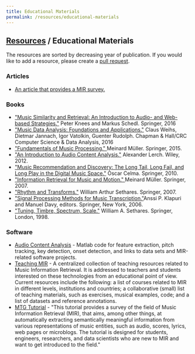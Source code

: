 ```yaml
---
title: Educational Materials
permalink: /resources/educational-materials
---
```


## [Resources]({{relative_url}}/resources) / Educational Materials

The resources are sorted by decreasing year of publication. If you would like to add a resource, please create a [pull request](https://github.com/ismir/ismir_web/pulls).

### Articles

* [An article that provides a MIR survey.](http://www.nowpublishers.com/article/Details/INR-042)


### Books

* ["Music Similarity and Retrieval: An Introduction to Audio- and Web-based Strategies."](http://www.springer.com/us/book/9783662497203) Peter Knees and Markus Schedl.  Springer, 2016
* ["Music Data Analysis: Foundations and Applications."](https://www.crcpress.com/Music-Data-Analysis-Foundations-and-Applications/Weihs-Jannach-Vatolkin-Rudolph/p/book/9781498719568) Claus Weihs, Dietmar Jannach, Igor Vatolkin, Guenter Rudolph. Chapman & Hall/CRC Computer Science & Data Analysis, 2016
* ["Fundamentals of Music Processing." ](http://www.springer.com/us/book/9783319219448) Meinard M&uuml;ller. Springer, 2015.
* ["An Introduction to Audio Content Analysis."](http://www.wiley.com/buy/9781118266823) Alexander Lerch. Wiley, 2012.
* ["Music Recommendation and Discovery: The Long Tail, Long Fail, and Long Play in the Digital Music Space."](http://ocelma.net/MusicRecommendationBook/index.html) &Ograve;scar Celma. Springer, 2010.
* ["Information Retrieval for Music and Motion." ](http://www.springer.com/us/book/9783540740476) Meinard M&uuml;ller. Springer, 2007.
* ["Rhythm and Transforms."](http://www.springer.com/us/book/9781846286391) William Arthur Sethares. Springer, 2007.
* ["Signal Processing Methods for Music Transcription."](http://www.cs.tut.fi/~klap/amt.html)Anssi P. Klapuri and Manuel Davy, editors. Springer, New York, 2006.
* ["Tuning, Timbre, Spectrum, Scale."](http://sethares.engr.wisc.edu/ttss.html) William A. Sethares.  Springer, London, 1998.

### Software

* [Audio Content Analysis](http://www.AudioContentAnalysis.org) - Matlab code for feature extraction, pitch tracking, key detection, onset detection, and links to data sets and MIR-related software projects.
* [Teaching MIR](https://teachingmir.wikispaces.com/) - A centralized collection of teaching resources related to Music Information Retrieval. It is addressed to teachers and students interested on these technologies from an educational point of view. Current resources include the following: a list of courses related to MIR in different levels, institutions and countries; a collaborative (small) list of teaching materials, such as exercises, musical examples, code; and a list of datasets and reference annotations.
* [MTG Tutorial](http://mtg.upf.edu/node/3556) - "This tutorial provides a survey of the field of Music Information Retrieval (MIR), that aims, among other things, at automatically extracting semantically meaningful information from various representations of music entities, such as audio, scores, lyrics, web pages or microblogs. The tutorial is designed for students, engineers, researchers, and data scientists who are new to MIR and want to get introduced to the field."
